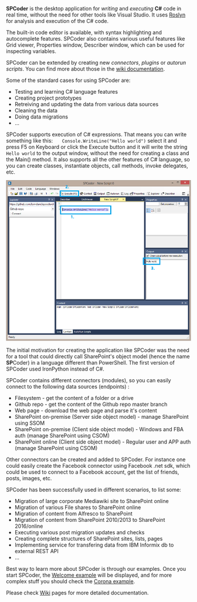 **SPCoder** is the desktop application for _writing_ and _executing_ **C#** code in real time, without the need for other tools like Visual Studio. It uses [Roslyn](https://github.com/dotnet/roslyn) for analysis and execution of the C# code.

The built-in code editor is available, with syntax highlighting and autocomplete features.
SPCoder also contains various useful features like Grid viewer, Properties window, Describer window, which can be used for inspecting variables.

SPCoder can be extended by creating new _connectors_, _plugins_ or _autorun scripts_. You can find more about those in the [wiki documentation](https://github.com/tomdam/spcoder/wiki).

Some of the standard cases for using SPCoder are:
* 	Testing and learning C# language features
* 	Creating project prototypes
* 	Retreiving and updating the data from various data sources
* 	Cleaning the data
* 	Doing data migrations
* 	...

SPCoder supports execution of C# expressions. 
That means you can write something like this: 
`	Console.WriteLine("Hello world")`
select it and press F5 on Keyboard or click the Execute button and it will write the string `Hello world` to the output window, without the need for creating a class and the Main() method.
It also supports all the other features of C# language, so you can create classes, instantiate objects, call methods, invoke delegates, etc.

![](https://github.com/tomdam/spcoderdocs/blob/master/imgs/main0.PNG)


The initial motivation for creating the application like SPCoder was the need for a tool that could directly call SharePoint's object model (hence the name **SP**Coder) in a language different than PowerShell. The first version of SPCoder used IronPython instead of C#. 

SPCoder contains different connectors (modules), so you can easily connect to the following data sources (endpoints) :
* Filesystem - get the content of a folder or a drive
* Github repo - get the content of the Github repo master branch
* Web page - download the web page and parse it's content
* SharePoint on-premise (Server side object model) - manage SharePoint using SSOM
* SharePoint on-premise (Client side object model) - Windows and FBA auth (manage SharePoint using CSOM)
* SharePoint online (Client side object model) - Regular user and APP auth (manage SharePoint using CSOM)

Other connectors can be created and added to SPCoder. For instance one could easily create the Facebook connector using Facebook .net sdk, which could be used to connect to a Facebook account, get the list of friends, posts, images, etc.

SPCoder has been successfully used in different scenarios, to list some:
* Migration of large corporate Mediawiki site to SharePoint online
* Migration of various File shares to SharePoint online
* Migration of content from Alfresco to SharePoint
* Migration of content from SharePoint 2010/2013 to SharePoint 2016/online
* Executing various post migration updates and checks
* Creating complete structures of SharePoint sites, lists, pages
* Implementing service for transfering data from IBM Informix db to external REST API
* ...

Best way to learn more about SPCoder is through our examples. Once you start SPCoder, the [Welcome example](https://github.com/tomdam/spcoder/wiki/Welcome-example) will be displayed, and for more complex stuff you should check the [Corona example](https://github.com/tomdam/spcoder/wiki/Corona-example).

Please check [Wiki](https://github.com/tomdam/spcoder/wiki) pages for more detailed documentation.
